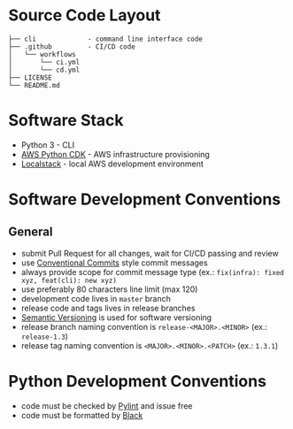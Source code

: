 # Source Code Layout

```
├── cli             - command line interface code
├── .github         - CI/CD code
│   └── workflows
│       └── ci.yml
│       └── cd.yml
├── LICENSE
└── README.md
```


# Software Stack
* Python 3 - CLI
* [AWS Python CDK](https://aws.amazon.com/cdk/) - AWS infrastructure
    provisioning
* [Localstack](https://www.pylint.org/) - local AWS development environment


# Software Development Conventions
## General
* submit Pull Request for all changes, wait for CI/CD passing and review
* use [Conventional Commits](https://www.conventionalcommits.org/en/v1.0.0/)
    style commit messages
* always provide scope for commit message type (ex.: `fix(infra): fixed xyz,
    feat(cli): new xyz)`
* use preferably 80 characters line limit (max 120)
* development code lives in `master` branch
* release code and tags lives in release branches
* [Semantic Versioning](https://semver.org/) is used for software versioning
* release branch naming convention is `release-<MAJOR>.<MINOR>` (ex.: `release-1.3`)
* release tag naming convention is `<MAJOR>.<MINOR>.<PATCH>` (ex.: `1.3.1`)

# Python Development Conventions
* code must be checked by [Pylint](https://www.pylint.org/) and
    issue free
* code must be formatted by [Black](https://github.com/psf/black)


